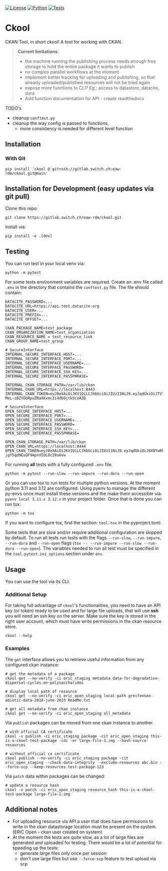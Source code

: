 [![License](https://img.shields.io/badge/LICENSE-GPL3.0-blue)](https://www.gnu.org/licenses/gpl-3.0.en.html)
[![Python](https://img.shields.io/badge/python-3.11%20%7C%203.12-green)](https://www.gnu.org/licenses/gpl-3.0.en.html)
[![Tests](https://gitlab.switch.ch/eaw-rdm/ckool/badges/main/pipeline.svg)](https://gitlab.switch.ch/eaw-rdm/ckool/-/commits/main)

# Ckool

CKAN Tool, in short ckool! A tool for working with CKAN. 

> **Current limitations**:
> - the machine running the publishing process needs enough free storage to hold the entire package it wants to publish 
> - no complex parallel workflows at the moment
> - implement better tracking for uploading and publishing, so that already uploaded/published resources will not be tried again
> - expose more functions to CLI? Eg.: access to datastore, datacite, dora
> - Add function documentation for API - create readthedocs

TODO's
- cleanup `conftest.py`
- cleanup the way config is passed to functions,
  - more consistency is needed for different level function


## Installation

### With Git

```shell
pip install 'ckool @ git+ssh://gitlab.switch.ch:eaw-rdm/ckool.git@main'
```

## Installation for Development (easy updates via git pull)

Clone this repo:
```shell
git clone https://gitlab.switch.ch/eaw-rdm/ckool.git
```

Install via:
```shell
pip install -e .[dev]
```

## Testing

You can run test in your local venv via:

```shell
python -m pytest  
```

For some tests environment variables are required. Create an .env file called `.env` in the directory that contains the `conftest.py` file.
The file should contain:
```env
DATACITE_PASSWORD=...
DATACITE_URL=https://api.test.datacite.org
DATACITE_USER=...
DATACITE_PREFIX=...
DATACITE_OFFSET=...

CKAN_PACKAGE_NAME=test_package
CKAN_ORGANIZATION_NAME=test_organization
CKAN_RESOURCE_NAME = test_resource_link
CKAN_GROUP_NAME=test_group

# SecureInterface
INTERNAL_SECURE_INTERFACE_HOST=...
INTERNAL_SECURE_INTERFACE_PORT=...
INTERNAL_SECURE_INTERFACE_USERNAME=...
INTERNAL_SECURE_INTERFACE_PASSWORD=
INTERNAL_SECURE_INTERFACE_SSH_KEY=...
INTERNAL_SECURE_INTERFACE_PASSPHRASE=

INTERNAL_CKAN_STORAGE_PATH=/var/lib/ckan
INTERNAL_CKAN_URL=https://localhost:8443
INTERNAL_CKAN_TOKEN=eyJ0eXAiOiJKV1QiLCJhbGciOiJIUzI1NiJ9.eyJqdGkiOiJTVlJJUFZzcS1XcGFhVkMwR28ZTUdCdjJwd3lFalZwdTVrcnV4ZzNFMHhqdVF2NDVINEVqTUtpOU93NGtQSVpBbmJfMXJSY3dFbk5rSWIyVCIsImlhdCI6MTcwNjcwMjQ4N30.l6yRKh-MeL-sBZYGbRpuZRaXKxmc3i4db0jtk5cxAZQ

# SecureInterface
OPEN_SECURE_INTERFACE_HOST=...
OPEN_SECURE_INTERFACE_PORT=...
OPEN_SECURE_INTERFACE_USERNAME=...
OPEN_SECURE_INTERFACE_PASSWORD=
OPEN_SECURE_INTERFACE_SSH_KEY=...
OPEN_SECURE_INTERFACE_PASSPHRASE=

OPEN_CKAN_STORAGE_PATH=/var/lib/ckan
OPEN_CKAN_URL=https://localhost:8444
OPEN_CKAN_TOKEN=eyJ0eXAiOiJKV1QiLCJhbGciOiJIUzI1NiJ9.eyJqdGkiOiJ6X0YwRkpOcGNwMkpWOHhPLTJYeEk3a1ZpQXRORUNqVHhjUHR42k4zcjRkTXVSVDBjTXRIUnhieTAxMkdHYmY3VlNNRmdlcFhuT0VZNWRaRyIsImlhdCI6MTcxMTU0MDgzMH0.LAJkLGlJclp9sAG-jgY5qd9EuQF9ApnVIOLOc28sHvw

```

For running **all** tests with a fully configured `.env` file.
```shell
python -m pytest --run-slow --run-impure --run-dora --run-open
```

Or you can use tox to run tests for multiple python versions. At the moment python 3.11 and 3.12 are configured.
Using pyenv to manage the different py-envs once must install these versions and the make them accessible via:
`pyenv local 3.11.x 3.12.x` in your project folder. Once that is done you can run tox:

```shell
python -m tox
```
If you want to configure tox, find the section: `tool.tox` in the pyproject.toml.

Some tests that are slow and/or require additional configuration are skipped by default.
To run all tests run tests with the flags `--run-slow`, `--run-impure`, `--run-dora` and `--run-open` flags (`tox -- --run-impure --run-slow --run-dora --run-open`).
The variables needed to run all test must be specified in the `tool.pytest.ini_options` section under `env`.


## Usage
You can use the tool via its CLI. 

### Additional Setup

For taking full advantage of `ckool`'s functionalities, you need to have an API key (or token) ready to be used and for large file uploads, that will use **ssh** you will need an ssh key on the server. 
Make sure the key is stored in the right user account, which must have write permissions in the ckan resource store. 

```shell
ckool --help
```

### Examples

The `get` interface allows you to retrieve useful information from any configured ckan instance:
```shell
# get the metadata of a package
ckool get --no-verify -ci eric_staging metadata data-for-degradation-dispersal-cycles-on-polysaccharides

# display local path of resource
ckool get --no-verify -ci eric_open_staging local-path greifensee-abiotic-data-2018-june-2023 ReadMe.txt

# get all metadata from ckan instance
ckool get --no-verify -ci eric_open_staging all_metadata
```

Via `publish` packages can be moved from one ckan instance to another.
```shell
# with official CA certificate
ckool -v publish -ci eric_staging package -cit eric_open_staging this-is-a-ckool-test-package -cdi -er large-file-3.img --hash-source-resources

# without official ca certificate
ckool publish --no-verify -ci eric_staging package -cit eric_open_staging --check-data-integrity --exclude-resources abc.bin --force-scp --keep-resources test-package-123
```

Via `patch` data within packages can be changed:
```shell
# update a resource hash
ckool -v patch -ci eric_open_staging resource_hash this-is-a-ckool-test-package large-file-2.img
```

## Additional notes
- For uploading resource via API a user that does have permissions to write in the ckan datastorage location must be present on the system. (ERIC Open - ckan user created on system)
- At the moment the tests are quite slow, as a lot of large files are generated and uploaded for testing. There would be a lot of potential for speeding up the tests:
  - generate large files only once per session
  - don't use large files but use `--force-scp` feature to test upload via scp
